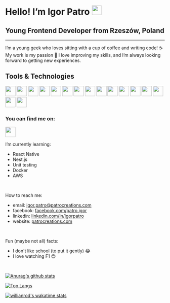 # Hello! I’m Igor Patro  <img src="https://github.com/TheDudeThatCode/TheDudeThatCode/blob/master/Assets/Hi.gif" width="30px">

## Young Frontend Developer from Rzeszów, Poland

---

I’m a young geek who loves sitting with a cup of coffee and writing code! ☕ My work is my passion 🙏 I love improving my skills, and I’m always looking forward to getting new experiences.

## Tools & Technologies

<img src="https://patrocreations.com/assets/react.svg" width="32" height="32" /> 
<img src="https://patrocreations.com/assets/next.svg" width="32" height="32" /> 
<img src="https://patrocreations.com/assets/gatsby.svg" width="32" height="32" /> 
<img src="https://patrocreations.com/assets/node.svg" width="32" height="32" />
<img src="https://patrocreations.com/assets/typescript.svg" width="32" height="32" />
<img src="https://patrocreations.com/assets/javascript.svg" width="32" height="32" />
<img src="https://patrocreations.com/assets/css.svg" width="32" height="32" />
<img src="https://patrocreations.com/assets/html.svg" width="32" height="32" />
<img src="https://patrocreations.com/assets/aws.svg" width="32" height="32" />
<img src="https://patrocreations.com/assets/redux.svg" width="32" height="32" />
<img src="https://patrocreations.com/assets/datocms.svg" width="32" height="32" />
<img src="https://patrocreations.com/assets/figma.svg" width="32" height="32" />
<img src="https://patrocreations.com/assets/firebase.svg" width="32" height="32" />
<img src="https://patrocreations.com/assets/contenful.svg" width="32" height="32" />
<img src="https://patrocreations.com/assets/strapi.svg" width="32" height="32" />
<img src="https://patrocreations.com/assets/tailwind.svg" width="32" height="32" />

### You can find me on:
<a href="https://www.linkedin.com/in/paweł-sławuta-64709219a/"><img src="https://cdn-icons-png.flaticon.com/512/174/174857.png" width="32" height="32" /></a>


I’m currently learning:
- React Native
- Nest.js
- Unit testing
- Docker
- AWS

<br/>

How to reach me: 
- email: igor.patro@patrocreations.com
- facebook: [facebook.com/patro.igor](https://facebook.com/patro.igor/)
- linkedin: [linkedin.com/in/igorpatro](https://www.linkedin.com/in/igorpatro/)
- website: [patrocreations.com](https://patrocreations.com)

<br/>

Fun (maybe not all) facts: 
- I don't like school (to put it gently) 😂
- I love watching F1 😍 

<br/>

[![Anurag's github stats](https://github-readme-stats.vercel.app/api?username=IgorPatro&theme=dracula&show_icons=true&hide=stars,issues,contribs&count_private=true&include_all_commits=true)](https://github.com/anuraghazra/github-readme-stats)

[![Top Langs](https://github-readme-stats.vercel.app/api/top-langs/?username=IgorPatro&theme=dracula&show_icons=true&langs_count=10)](https://github.com/anuraghazra/github-readme-stats)

[![willianrod's wakatime stats](https://github-readme-stats.vercel.app/api/wakatime?username=IgorPatro&theme=dracula&show_icons=true)](https://github.com/anuraghazra/github-readme-stats)
